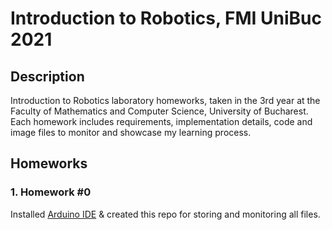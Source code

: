 # Introduction to Robotics, FMI UniBuc 2021

## Description

  Introduction to Robotics laboratory homeworks, taken in the 3rd year at the Faculty of Mathematics and Computer Science, University of Bucharest. Each homework includes requirements, implementation details, code and image files to monitor and showcase my learning process.

## Homeworks

### 1. Homework #0
  Installed [Arduino IDE](https://www.arduino.cc/en/software) & created this repo for storing and monitoring all files.
